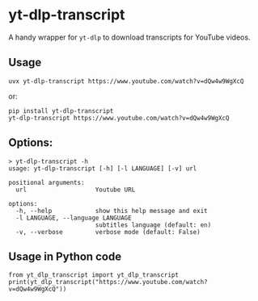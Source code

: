 # yt-dlp-transcript

A handy wrapper for `yt-dlp` to download transcripts for YouTube videos.

## Usage

    uvx yt-dlp-transcript https://www.youtube.com/watch?v=dQw4w9WgXcQ

or:

    pip install yt-dlp-transcript
    yt-dlp-transcript https://www.youtube.com/watch?v=dQw4w9WgXcQ

## Options:

    > yt-dlp-transcript -h
    usage: yt-dlp-transcript [-h] [-l LANGUAGE] [-v] url

    positional arguments:
      url                   Youtube URL

    options:
      -h, --help            show this help message and exit
      -l LANGUAGE, --language LANGUAGE
                            subtitles language (default: en)
      -v, --verbose         verbose mode (default: False)

## Usage in Python code

    from yt_dlp_transcript import yt_dlp_transcript
    print(yt_dlp_transcript("https://www.youtube.com/watch?v=dQw4w9WgXcQ"))
